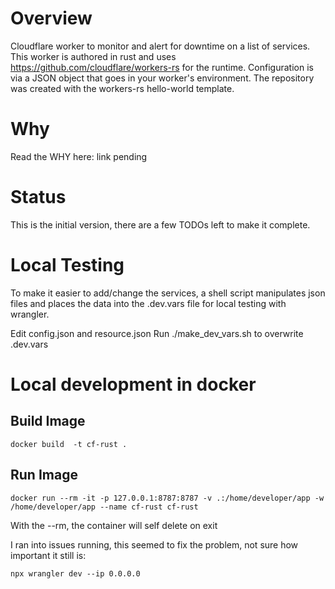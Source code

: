 # Overview
Cloudflare worker to monitor and alert for downtime on a list of services.  This worker is authored in rust and uses https://github.com/cloudflare/workers-rs for the runtime.  Configuration is via a JSON object that goes in your worker's environment.  The repository was created with the workers-rs hello-world template.

# Why
Read the WHY here: link pending

# Status
This is the initial version, there are a few TODOs left to make it complete.

# Local Testing
To make it easier to add/change the services, a shell script manipulates json files and places the data into the .dev.vars file for local testing with wrangler.

Edit config.json and resource.json
Run ./make_dev_vars.sh to overwrite .dev.vars


# Local development in docker

## Build Image
```
docker build  -t cf-rust .
```
## Run Image
```
docker run --rm -it -p 127.0.0.1:8787:8787 -v .:/home/developer/app -w /home/developer/app --name cf-rust cf-rust
```
With the --rm, the container will self delete on exit

I ran into issues running, this seemed to fix the problem, not sure how important it still is:
```
npx wrangler dev --ip 0.0.0.0
```
